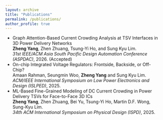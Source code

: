```yaml
---
layout: archive
title: "Publications"
permalink: /publications/
author_profile: true
---
```

* Graph Attention-Based Current Crowding Analysis at TSV Interfaces in 3D Power Delivery Networks  
  **Zheng Yang**, Zhen Zhuang, Tsung-Yi Ho, and Sung Kyu Lim.   
  *31st IEEE/ACM Asia South Pacific Design Automation Conference (ASPDAC)*, 2026. (Accepted)     
* On-chip Integrated Voltage Regulators: Frontside, Backside, or Off-Chip?  
  Amaan Rahman, Seungmin Woo, **Zheng Yang** and Sung Kyu Lim.  
  *ACM/IEEE International Symposium on Low Power Electronics and Design (ISLPED)*, 2025.  
* ML-Based Fine-Grained Modeling of DC Current Crowding in Power Delivery TSVs for Face-to-Face 3D ICs  
  **Zheng Yang**, Zhen Zhuang, Bei Yu, Tsung-Yi Ho, Martin D.F. Wong, Sung-Kyu Lim.  
  *34th ACM International Symposium on Physical Design (ISPD)*, 2025.



